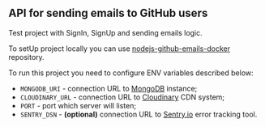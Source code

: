 ## API for sending emails to GitHub users

Test project with SignIn, SignUp and sending emails logic.

To setUp project locally you can use [nodejs-github-emails-docker](https://github.com/hlushko/nodejs-github-emails-docker) repository.

To run this project you need to configure ENV variables described below:

- `MONGODB_URI` - connection URL to [MongoDB](https://www.mongodb.com/) instance;
- `CLOUDINARY_URL` - connection URL to [Cloudinary](https://cloudinary.com/) CDN system;
- `PORT` - port which server will listen;
- `SENTRY_DSN` - **(optional)** connection URL to [Sentry.io](https://sentry.io/) error tracking tool.
